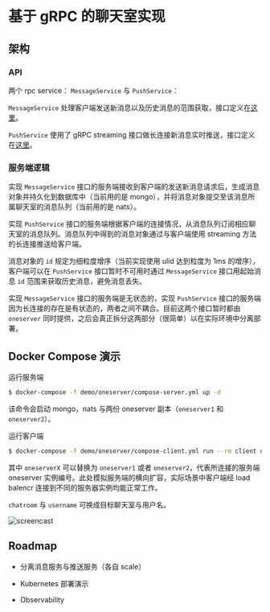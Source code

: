 # 基于 gRPC 的聊天室实现

## 架构

### API

两个 rpc service： `MessageService` 与 `PushService`：

`MessageService` 处理客户端发送新消息以及历史消息的范围获取，接口定义在[这里](pkg/message/message.proto)。

`PushService` 使用了 gRPC streaming 接口做长连接新消息实时推送，接口定义在[这里](pkg/push/push.proto)。

### 服务端逻辑

实现 `MessageService` 接口的服务端接收到客户端的发送新消息请求后，生成消息对象并持久化到数据库中（当前用的是 mongo），并将消息对象提交至该消息所属聊天室的消息队列（当前用的是 nats）。

实现 `PushService` 接口的服务端根据客户端的连接情况，从消息队列订阅相应聊天室的消息队列。消息队列中得到的消息对象通过与客户端使用 streaming 方法的长连接推送给客户端。

消息对象的 `id` 规定为细粒度增序（当前实现使用 ulid 达到粒度为 1ms 的增序），客户端可以在 `PushService` 接口暂时不可用时通过 `MessageService` 接口用起始消息 `id` 范围来获取历史消息，避免消息丢失。

实现 `MessageService` 接口的服务端是无状态的，实现 `PushService` 接口的服务端因为长连接的存在是有状态的，两者之间不耦合。目前这两个接口暂时都由 `oneserver` 同时提供，之后会真正拆分这两部分（很简单）以在实际环境中分离部署。

## Docker Compose 演示

运行服务端

```bash
$ docker-compose -f demo/oneserver/compose-server.yml up -d
```

该命令会启动 mongo，nats 与两份 oneserver 副本（`oneserver1` 和 `oneserver2`）。

运行客户端

```bash
$ docker-compose -f demo/oneserver/compose-client.yml run --rm client oneserverX:8000 oneserverX:8001 chatroom username
```

其中 `oneserverX` 可以替换为 `oneserver1` 或者 `oneserver2`，代表所连接的服务端 oneserver 实例编号。此处模拟服务端的横向扩容，实际场景中客户端经 load balencr 连接到不同的服务器实例均能正常工作。

`chatroom` 与 `username` 可换成目标聊天室与用户名。

![screencast](screencast.gif)

## Roadmap

- 分离消息服务与推送服务（各自 scale）

- Kubernetes 部署演示

- Observability
